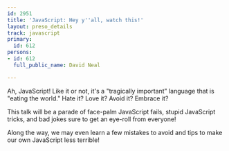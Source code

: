 ```yaml
---
id: 2951
title: 'JavaScript: Hey y''all, watch this!'
layout: preso_details
track: javascript
primary:
  id: 612
persons:
- id: 612
  full_public_name: David Neal

---
```

Ah, JavaScript! Like it or not, it's a "tragically important" language that is "eating the world." Hate it? Love it? Avoid it? Embrace it?

This talk will be a parade of face-palm JavaScript fails, stupid JavaScript tricks, and bad jokes sure to get an eye-roll from everyone! 

Along the way, we may even learn a few mistakes to avoid and tips to make our own JavaScript less terrible!